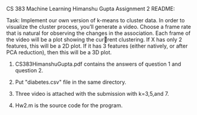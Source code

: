 CS 383 Machine Learning Himanshu Gupta Assignment 2 README:

Task: Implement our own version of k-means to cluster data. In order to
visualize the cluster process, you’ll generate a video. Choose a frame
rate that is natural for observing the changes in the association. Each
frame of the video will be a plot showing the current clustering. If X
has only 2 features, this will be a 2D plot. If it has 3 features
(either natively, or after PCA reduction), then this will be a 3D plot.

1)  CS383HimanshuGupta.pdf contains the answers of question 1 and
    question 2.

2)  Put "diabetes.csv" file in the same directory.

3)  Three video is attached with the submission with k=3,5,and 7.

4)  Hw2.m is the source code for the program.


